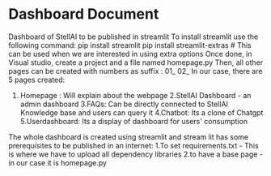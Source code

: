 # Dashboard Document
Dashboard of StellAI to be published in streamlit
To install streamlit use the following command:
pip install streamlit
pip install streamlit-extras # This can be used when we are interested in using extra options
Once done, in Visual studio, create a project and a file named homepage.py 
Then, all other pages can be created with numbers as suffix :
01_
02_
In our case, there are 5 pages created:
1. Homepage : Will explain about the webpage
2.StellAI Dashboard - an admin dashboard
3.FAQs: Can be directly connected to StellAI Knowledge base and users can query it
4.Chatbot: Its a clone of Chatgpt
5.Userdashboard: Its a display of dashboard for users' consumption

The whole dashboard is created using streamlit and stream lit has some prerequisites to be published in an internet:
1.To set requirements.txt - This is where we have to upload all dependency libraries
2.to have a base page - in our case it is homepage.py



